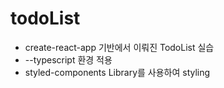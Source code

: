 # todoList

- create-react-app 기반에서 이뤄진 TodoList 실습
- --typescript 환경 적용
- styled-components Library를 사용하여 styling
